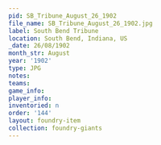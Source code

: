 ```yaml
---
pid: SB_Tribune_August_26_1902
file_name: SB_Tribune_August_26_1902.jpg
label: South Bend Tribune
location: South Bend, Indiana, US
_date: 26/08/1902
month_str: August
year: '1902'
type: JPG
notes: 
teams: 
game_info: 
player_info: 
inventoried: n
order: '144'
layout: foundry-item
collection: foundry-giants
---
```

